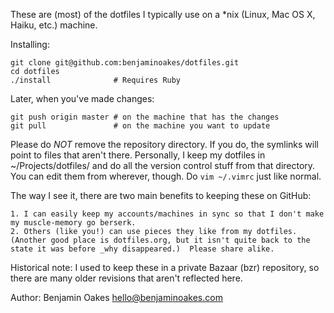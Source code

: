These are (most) of the dotfiles I typically use on a *nix (Linux, Mac OS X, Haiku, etc.) machine.

Installing:

    git clone git@github.com:benjaminoakes/dotfiles.git
    cd dotfiles
    ./install              # Requires Ruby

Later, when you've made changes:

    git push origin master # on the machine that has the changes
    git pull               # on the machine you want to update

Please do *NOT* remove the repository directory.  If you do, the symlinks will point to files that aren't there.  Personally, I keep my dotfiles in ~/Projects/dotfiles/ and do all the version control stuff from that directory.  You can edit them from wherever, though.  Do `vim ~/.vimrc` just like normal.

The way I see it, there are two main benefits to keeping these on GitHub:

    1. I can easily keep my accounts/machines in sync so that I don't make my muscle-memory go berserk.
    2. Others (like you!) can use pieces they like from my dotfiles.  (Another good place is dotfiles.org, but it isn't quite back to the state it was before _why disappeared.)  Please share alike.

Historical note:  I used to keep these in a private Bazaar (bzr) repository, so there are many older revisions that aren't reflected here.

Author: Benjamin Oakes <hello@benjaminoakes.com>

